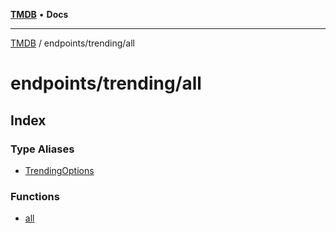 [**TMDB**](../../../README.md) • **Docs**

***

[TMDB](../../../README.md) / endpoints/trending/all

# endpoints/trending/all

## Index

### Type Aliases

- [TrendingOptions](type-aliases/TrendingOptions.md)

### Functions

- [all](functions/all.md)
